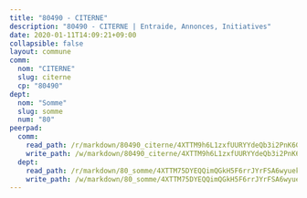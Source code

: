 ```yaml
---
title: "80490 - CITERNE"
description: "80490 - CITERNE | Entraide, Annonces, Initiatives"
date: 2020-01-11T14:09:21+09:00
collapsible: false
layout: commune
comm:
  nom: "CITERNE"
  slug: citerne
  cp: "80490"
dept:
  nom: "Somme"
  slug: somme
  num: "80"
peerpad:
  comm:
    read_path: /r/markdown/80490_citerne/4XTTM9h6L1zxfUURYYdeQb3i2PnK6GZrD1EmpqT5kRZPUnsdk
    write_path: /w/markdown/80490_citerne/4XTTM9h6L1zxfUURYYdeQb3i2PnK6GZrD1EmpqT5kRZPUnsdk-K3TgU8hSiqWKgrRKyiA5aNsjPejqMtSGEAjmQZXpv1Q484YzRaK45SqY84TSAojh3zDTDXXBotdW4r1xxAcoRkSFm2Dfg8xH3DXLDqGhqBYo3jTiDQHm7ZWQkT5L5D9vm3MnpuiJ
  dept:
    read_path: /r/markdown/80_somme/4XTTM75DYEQQimQGkH5F6rrJYrFSA6wyuekdgioEx7v45YjSw
    write_path: /w/markdown/80_somme/4XTTM75DYEQQimQGkH5F6rrJYrFSA6wyuekdgioEx7v45YjSw-K3TgTuB1DbUNHuFo9Fhh6JTUriPx8E5izGkmw9RSNTjUtMFPoZhqqp87szE8th3EytWSHGdhUuQUPjam8aJZh1SdH8pL3ibgUbMdNhU17kjAmSa49LMB2GjXvVwDVurE8mgce3XM
---
```


